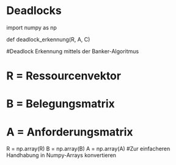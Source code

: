 # Deadlocks
import numpy as np

def deadlock_erkennung(R, A, C)

#Deadlock Erkennung mittels der Banker-Algoritmus
# R = Ressourcenvektor 
# B = Belegungsmatrix
# A = Anforderungsmatrix

R = np.array(R)
B = np.array(B)
A = np.array(A)
#Zur einfacheren Handhabung in Numpy-Arrays konvertieren




